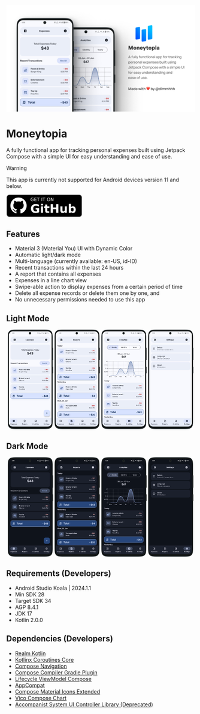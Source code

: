 <img src="art/banner.webp" alt="GitHub Preview Card">

# Moneytopia
A fully functional app for tracking personal expenses built using Jetpack Compose with a simple UI for easy understanding and ease of use.
> [!WARNING]  
> This app is currently not supported for Android devices version 11 and below.

[<img src="art/get-it-on-github.webp" alt="Get it on GitHub" height="60">](https://github.com/dimrnhhh/moneytopia/releases/latest)

## Features
- Material 3 (Material You) UI with Dynamic Color
- Automatic light/dark mode
- Multi-language (currently available: en-US, id-ID)
- Recent transactions within the last 24 hours
- A report that contains all expenses
- Expenses in a line chart view
- Swipe-able action to display expenses from a certain period of time
- Delete all expense records or delete them one by one, and
- No unnecessary permissions needed to use this app

## Light Mode
<div align="center">
    <img src="art/1-light-expenses.webp" width="24%" alt="">
    <img src="art/2-light-reports.webp" width="24%" alt="">
    <img src="art/3-light-analytics.webp" width="24%" alt="">
    <img src="art/4-light-settings.webp" width="24%" alt="">
</div>

## Dark Mode
<div align="center">
    <img src="art/1-dark-expenses.webp" width="24%" alt="">
    <img src="art/2-dark-reports.webp" width="24%" alt="">
    <img src="art/3-dark-analytics.webp" width="24%" alt="">
    <img src="art/4-dark-settings.webp" width="24%" alt="">
</div>

## Requirements (Developers)
- Android Studio Koala | 2024.1.1
- Min SDK 28
- Target SDK 34
- AGP 8.4.1
- JDK 17
- Kotlin 2.0.0

## Dependencies (Developers)
- [Realm Kotlin](https://www.mongodb.com/docs/atlas/device-sdks/sdk/kotlin/install/)
- [Kotlinx Coroutines Core](https://mvnrepository.com/artifact/org.jetbrains.kotlinx/kotlinx-coroutines-core)
- [Compose Navigation](https://mvnrepository.com/artifact/androidx.navigation/navigation-compose)
- [Compose Compiler Gradle Plugin](https://mvnrepository.com/artifact/org.jetbrains.kotlin.plugin.compose/org.jetbrains.kotlin.plugin.compose.gradle.plugin)
- [Lifecycle ViewModel Compose](https://mvnrepository.com/artifact/androidx.lifecycle/lifecycle-viewmodel-compose)
- [AppCompat](https://mvnrepository.com/artifact/androidx.appcompat/appcompat)
- [Compose Material Icons Extended](https://mvnrepository.com/artifact/androidx.compose.material/material-icons-extended)
- [Vico Compose Chart](https://patrykandpatrick.com/vico/wiki/1.14.0/getting-started)
- [Accompanist System UI Controller Library (Deprecated)](https://mvnrepository.com/artifact/com.google.accompanist/accompanist-systemuicontroller)